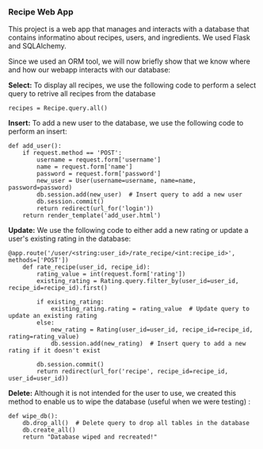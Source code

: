 ### Recipe Web App

This project is a web app that manages and interacts with a database that contains informatino about recipes, users, and ingredients. We used Flask and SQLAlchemy.

Since we used an ORM tool, we will now briefly show that we know where and how our webapp interacts with our database:

**Select:** To display all recipes, we use the following code to perform a select query to retrive all recipes from the database

```
recipes = Recipe.query.all()
```

**Insert:** To add a new user to the database, we use the following code to perform an insert:

```
def add_user():
    if request.method == 'POST':
        username = request.form['username']
        name = request.form['name']
        password = request.form['password']
        new_user = User(username=username, name=name, password=password)
        db.session.add(new_user)  # Insert query to add a new user
        db.session.commit()
        return redirect(url_for('login'))
    return render_template('add_user.html')
```

**Update:** We use the following code to either add a new rating or update a user's existing rating in the database:

```
@app.route('/user/<string:user_id>/rate_recipe/<int:recipe_id>', methods=['POST'])
    def rate_recipe(user_id, recipe_id):
        rating_value = int(request.form['rating'])
        existing_rating = Rating.query.filter_by(user_id=user_id, recipe_id=recipe_id).first()
        
        if existing_rating:
            existing_rating.rating = rating_value  # Update query to update an existing rating
        else:
            new_rating = Rating(user_id=user_id, recipe_id=recipe_id, rating=rating_value)
            db.session.add(new_rating)  # Insert query to add a new rating if it doesn't exist
        
        db.session.commit()
        return redirect(url_for('recipe', recipe_id=recipe_id, user_id=user_id))
```

**Delete:** Although it is not intended for the user to use, we created this method to enable us to wipe the database (useful when we were testing) :

```
def wipe_db():
    db.drop_all()  # Delete query to drop all tables in the database
    db.create_all()
    return "Database wiped and recreated!"
```